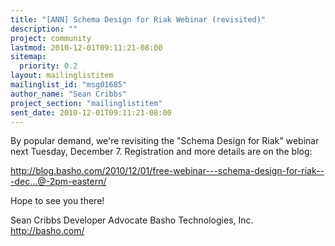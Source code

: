 ```yaml
---
title: "[ANN] Schema Design for Riak Webinar (revisited)"
description: ""
project: community
lastmod: 2010-12-01T09:11:21-08:00
sitemap:
  priority: 0.2
layout: mailinglistitem
mailinglist_id: "msg01685"
author_name: "Sean Cribbs"
project_section: "mailinglistitem"
sent_date: 2010-12-01T09:11:21-08:00
---
```



By popular demand, we're revisiting the "Schema Design for Riak" webinar next 
Tuesday, December 7. Registration and more details are on the blog:

http://blog.basho.com/2010/12/01/free-webinar---schema-design-for-riak---dec...@-2pm-eastern/

Hope to see you there!

Sean Cribbs 
Developer Advocate
Basho Technologies, Inc.
http://basho.com/
